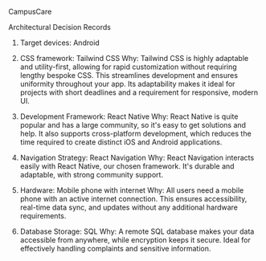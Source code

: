 CampusCare

Architectural Decision Records

1. Target devices: Android

2. CSS framework: Tailwind CSS
   Why: Tailwind CSS is highly adaptable and utility-first, allowing for rapid customization without requiring lengthy bespoke CSS. This streamlines development and ensures uniformity throughout your app. Its adaptability makes it ideal for projects with short deadlines and a requirement for responsive, modern UI.

3. Development Framework: React Native
   Why: React Native is quite popular and has a large community, so it's easy to get solutions and help. It also supports cross-platform development, which reduces the time required to create distinct iOS and Android applications.

4. Navigation Strategy: React Navigation
   Why: React Navigation interacts easily with React Native, our chosen framework. It's durable and adaptable, with strong community support.

5. Hardware: Mobile phone with internet
   Why: All users need a mobile phone with an active internet connection. This ensures accessibility, real-time data sync, and updates without any additional hardware requirements.

6. Database Storage: SQL
   Why: A remote SQL database makes your data accessible from anywhere, while encryption keeps it secure. Ideal for effectively handling complaints and sensitive information.
